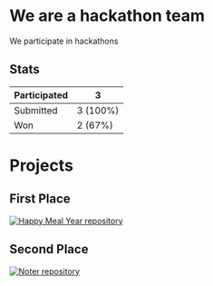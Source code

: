 # We are a hackathon team

We participate in hackathons

## Stats

| Participated | 3        |
|--------------|----------|
| Submitted    | 3 (100%) |
| Won          | 2 (67%) |

# Projects

## First Place

[![Happy Meal Year repository](https://github-readme-stats.vercel.app/api/pin/?username=lads-hackathon&repo=meal-tracker-sylh2)](https://github.com/lads-hackathon/meal-tracker-sylh2)

## Second Place

[![Noter repository](https://github-readme-stats.vercel.app/api/pin/?username=lads-hackathon&repo=noter-hackbua23)](https://github.com/lads-hackathon/noter-hackbua23)
